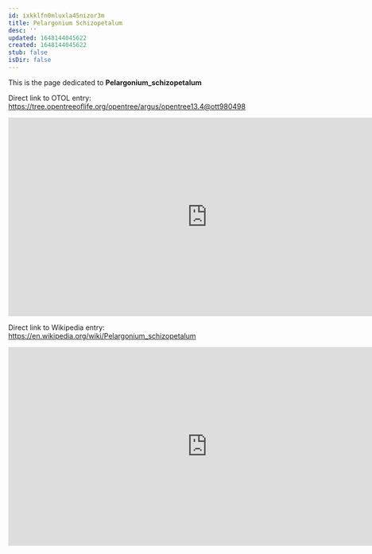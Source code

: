 ```yaml
---
id: ixkklfn0mluxla45nizor3m
title: Pelargonium Schizopetalum
desc: ''
updated: 1648144045622
created: 1648144045622
stub: false
isDir: false
---
```

This is the page dedicated to **Pelargonium_schizopetalum**


Direct link to OTOL entry: https://tree.opentreeoflife.org/opentree/argus/opentree13.4@ott980498



<html>
    <body>
    <iframe src="https://tree.opentreeoflife.org/opentree/argus/opentree13.4@ott980498"
    width="800" height="400" frameborder="0" allowfullscreen> </iframe>
    </body>
</html>
    


Direct link to Wikipedia entry: https://en.wikipedia.org/wiki/Pelargonium_schizopetalum



<html>
    <body>
    <iframe src="https://en.wikipedia.org/wiki/Pelargonium_schizopetalum"
    width="800" height="400" frameborder="0" allowfullscreen> </iframe>
    </body>
</html>
    
